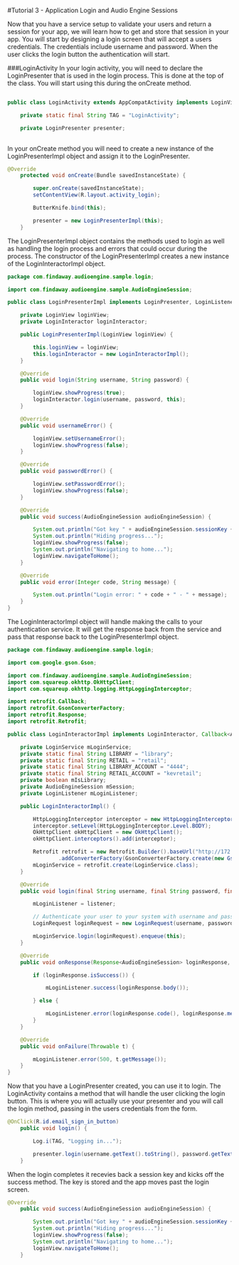 #Tutorial 3 - Application Login and Audio Engine Sessions

Now that you have a service setup to validate your users and return a session for your app, we will 
learn how to get and store that session in your app. You will start by designing a login screen that will 
accept a users credentials. The credentials include username and password. When the user clicks the 
login button the authentication will start. 

###LoginActivity
In your login activity, you will need to declare the LoginPresenter that is used in the login process.
This is done at the top of the class. You will start using this during the onCreate method.

``` Java

public class LoginActivity extends AppCompatActivity implements LoginView {

    private static final String TAG = "LoginActivity";

    private LoginPresenter presenter;
    
```

In your onCreate method you will need to create a new instance of the LoginPresenterImpl object and 
assign it to the LoginPresenter. 

``` Java
@Override
    protected void onCreate(Bundle savedInstanceState) {

        super.onCreate(savedInstanceState);
        setContentView(R.layout.activity_login);

        ButterKnife.bind(this);

        presenter = new LoginPresenterImpl(this);
    }
```

The LoginPresenterImpl object contains the methods used to login as well as handling the login process
and errors that could occur during the process. The constructor of the LoginPresenterImpl creates a 
new instance of the LoginInteractorImpl object.  

``` Java
package com.findaway.audioengine.sample.login;

import com.findaway.audioengine.sample.AudioEngineSession;

public class LoginPresenterImpl implements LoginPresenter, LoginListener {

    private LoginView loginView;
    private LoginInteractor loginInteractor;

    public LoginPresenterImpl(LoginView loginView) {

        this.loginView = loginView;
        this.loginInteractor = new LoginInteractorImpl();
    }

    @Override
    public void login(String username, String password) {

        loginView.showProgress(true);
        loginInteractor.login(username, password, this);
    }

    @Override
    public void usernameError() {

        loginView.setUsernameError();
        loginView.showProgress(false);
    }

    @Override
    public void passwordError() {

        loginView.setPasswordError();
        loginView.showProgress(false);
    }

    @Override
    public void success(AudioEngineSession audioEngineSession) {

        System.out.println("Got key " + audioEngineSession.sessionKey + ". Presenting success!");
        System.out.println("Hiding progress...");
        loginView.showProgress(false);
        System.out.println("Navigating to home...");
        loginView.navigateToHome();
    }

    @Override
    public void error(Integer code, String message) {

        System.out.println("Login error: " + code + " - " + message);
    }
}
```

The LoginInteractorImpl object will handle making the calls to your authentication service. It will 
get the response back from the service and pass that response back to the LoginPresenterImpl object.

``` Java
package com.findaway.audioengine.sample.login;

import com.google.gson.Gson;

import com.findaway.audioengine.sample.AudioEngineSession;
import com.squareup.okhttp.OkHttpClient;
import com.squareup.okhttp.logging.HttpLoggingInterceptor;

import retrofit.Callback;
import retrofit.GsonConverterFactory;
import retrofit.Response;
import retrofit.Retrofit;

public class LoginInteractorImpl implements LoginInteractor, Callback<AudioEngineSession> {

    private LoginService mLoginService;
    private static final String LIBRARY = "library";
    private static final String RETAIL = "retail";
    private static final String LIBRARY_ACCOUNT = "4444";
    private static final String RETAIL_ACCOUNT = "kevretail";
    private boolean mIsLibrary;
    private AudioEngineSession mSession;
    private LoginListener mLoginListener;

    public LoginInteractorImpl() {

        HttpLoggingInterceptor interceptor = new HttpLoggingInterceptor();
        interceptor.setLevel(HttpLoggingInterceptor.Level.BODY);
        OkHttpClient okHttpClient = new OkHttpClient();
        okHttpClient.interceptors().add(interceptor);

        Retrofit retrofit = new Retrofit.Builder().baseUrl("http://172.29.96.209:8080/myapp/").client(okHttpClient)
                .addConverterFactory(GsonConverterFactory.create(new Gson())).build();
        mLoginService = retrofit.create(LoginService.class);
    }

    @Override
    public void login(final String username, final String password, final LoginListener listener) {

        mLoginListener = listener;

        // Authenticate your user to your system with username and password
        LoginRequest loginRequest = new LoginRequest(username, password);

        mLoginService.login(loginRequest).enqueue(this);
    }

    @Override
    public void onResponse(Response<AudioEngineSession> loginResponse, Retrofit retrofit) {

        if (loginResponse.isSuccess()) {

            mLoginListener.success(loginResponse.body());

        } else {

            mLoginListener.error(loginResponse.code(), loginResponse.message());
        }
    }

    @Override
    public void onFailure(Throwable t) {

        mLoginListener.error(500, t.getMessage());
    }
}
```

Now that you have a LoginPresenter created, you can use it to login. The LoginActivity contains a 
method that will handle the user clicking the login button. This is where you will actually use your
presenter and you will call the login method, passing in the users credentials from the form.
 
``` Java
@OnClick(R.id.email_sign_in_button)
    public void login() {

        Log.i(TAG, "Logging in...");

        presenter.login(username.getText().toString(), password.getText().toString());
    }
```

When the login completes it recevies back a session key and kicks off the success method. The key is stored and the app moves past the 
login screen. 

``` Java
@Override
    public void success(AudioEngineSession audioEngineSession) {

        System.out.println("Got key " + audioEngineSession.sessionKey + ". Presenting success!");
        System.out.println("Hiding progress...");
        loginView.showProgress(false);
        System.out.println("Navigating to home...");
        loginView.navigateToHome();
    }
```




